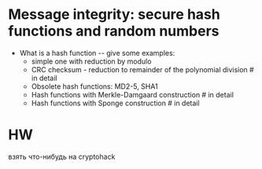 # Message integrity: secure hash functions and random numbers

- What is a hash function -- give some examples: 
    - simple one with reduction by modulo
    - CRC checksum - reduction to remainder of the polynomial division # in detail
    - Obsolete hash functions: MD2-5, SHA1
    - Hash functions with Merkle-Damgaard construction # in detail
    - Hash functions with Sponge construction # in detail

# HW
взять что-нибудь на cryptohack